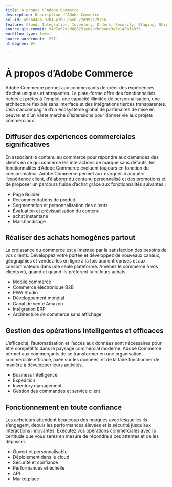 ```yaml
---
title: À propos d’Adobe Commerce
description: Description d’Adobe Commerce
exl-id: a9ebd4a6-87b4-47b9-8ae8-72d99e1797eb
feature: Cloud, Integration, Inventory, Orders, Security, Staging, Shipping/Delivery
source-git-commit: 94d7a57dcd006251e8eefbdb4ec3a5e140bf43f9
workflow-type: tm+mt
source-wordcount: '297'
ht-degree: 0%

---
```


# À propos d’Adobe Commerce

Adobe Commerce permet aux commerçants de créer des expériences d’achat uniques et attrayantes. La plate-forme offre des fonctionnalités riches et prêtes à l’emploi, une capacité illimitée de personnalisation, une architecture flexible sans interface et des intégrations tierces transparentes. Cela s’accompagne d’un écosystème global de partenaires de mise en oeuvre et d’un vaste marché d’extensions pour donner vie aux projets commerciaux.

## Diffuser des expériences commerciales significatives

En associant le contenu au commerce pour répondre aux demandes des clients en ce qui concerne les interactions de marque sans défauts, les fonctionnalités d’Adobe Commerce évoluent toujours en fonction du consommateur. Adobe Commerce permet aux marques d’acquérir l’expérience client, d’élaborer du contenu personnalisé et des promotions et de proposer un parcours fluide d’achat grâce aux fonctionnalités suivantes :

- Page Builder
- Recommendations de produit
- Segmentation et personnalisation des clients
- Évaluation et prévisualisation du contenu
- achat instantané
- Marchandisage

## Réaliser des achats homogènes partout

La croissance du commerce est alimentée par la satisfaction des besoins de vos clients. Développez votre portée et développez de nouveaux canaux, géographies et vendez-les en ligne à la fois aux entreprises et aux consommateurs dans une seule plateforme. Amenez le commerce à vos clients où, quand et quand ils préfèrent faire leurs achats.

- Mobile commerce
- Commerce électronique B2B
- PWA Studio
- Développement mondial
- Canal de vente Amazon
- Intégration ERP
- Architecture de commerce sans affichage

## Gestion des opérations intelligentes et efficaces

L’efficacité, l’automatisation et l’accès aux données sont nécessaires pour être compétitifs dans le paysage commercial moderne. Adobe Commerce permet aux commerçants de se transformer en une organisation commerciale efficace, axée sur les données, et de la faire fonctionner de manière à développer leurs activités.

- Business Intelligence
- Expédition
- Inventory management
- Gestion des commandes et service client

## Fonctionnement en toute confiance

Les acheteurs attendent beaucoup des marques avec lesquelles ils s’engagent, depuis les performances élevées et la sécurité jusqu’aux interactions innovantes. Exécutez vos opérations commerciales avec la certitude que vous serez en mesure de répondre à ces attentes et de les dépasser.

- Ouvert et personnalisable
- Déploiement dans le cloud
- Sécurité et confiance
- Performances et échelle
- API
- Marketplace

